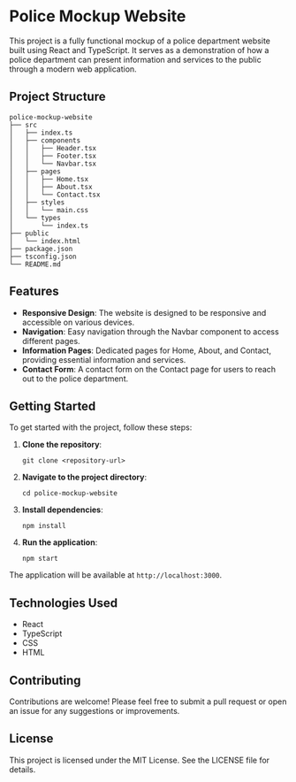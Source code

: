 # Police Mockup Website

This project is a fully functional mockup of a police department website built using React and TypeScript. It serves as a demonstration of how a police department can present information and services to the public through a modern web application.

## Project Structure

```
police-mockup-website
├── src
│   ├── index.ts
│   ├── components
│   │   ├── Header.tsx
│   │   ├── Footer.tsx
│   │   └── Navbar.tsx
│   ├── pages
│   │   ├── Home.tsx
│   │   ├── About.tsx
│   │   └── Contact.tsx
│   ├── styles
│   │   └── main.css
│   └── types
│       └── index.ts
├── public
│   └── index.html
├── package.json
├── tsconfig.json
└── README.md
```

## Features

- **Responsive Design**: The website is designed to be responsive and accessible on various devices.
- **Navigation**: Easy navigation through the Navbar component to access different pages.
- **Information Pages**: Dedicated pages for Home, About, and Contact, providing essential information and services.
- **Contact Form**: A contact form on the Contact page for users to reach out to the police department.

## Getting Started

To get started with the project, follow these steps:

1. **Clone the repository**:
   ```
   git clone <repository-url>
   ```

2. **Navigate to the project directory**:
   ```
   cd police-mockup-website
   ```

3. **Install dependencies**:
   ```
   npm install
   ```

4. **Run the application**:
   ```
   npm start
   ```

The application will be available at `http://localhost:3000`.

## Technologies Used

- React
- TypeScript
- CSS
- HTML

## Contributing

Contributions are welcome! Please feel free to submit a pull request or open an issue for any suggestions or improvements.

## License

This project is licensed under the MIT License. See the LICENSE file for details.